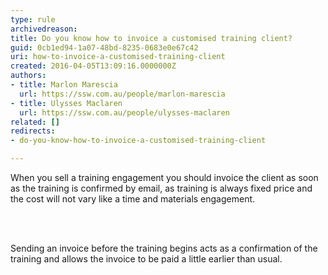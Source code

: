 ```yaml
---
type: rule
archivedreason: 
title: Do you know how to invoice a customised training client?
guid: 0cb1ed94-1a07-48bd-8235-0683e0e67c42
uri: how-to-invoice-a-customised-training-client
created: 2016-04-05T13:09:16.0000000Z
authors:
- title: Marlon Marescia
  url: https://ssw.com.au/people/marlon-marescia
- title: Ulysses Maclaren
  url: https://ssw.com.au/people/ulysses-maclaren
related: []
redirects:
- do-you-know-how-to-invoice-a-customised-training-client

---
```



<p>When you sell a training engagement you should invoice the client as soon as the training is confirmed by email, as training is always fixed price and the cost will not vary like a time and materials engagement.<br></p>
<br><excerpt class='endintro'></excerpt><br>
<p>​​Sending an invoice before the training begins acts as a confirmation of the training and allows the invoice to be paid a little earlier than usual.<br><br></p>


